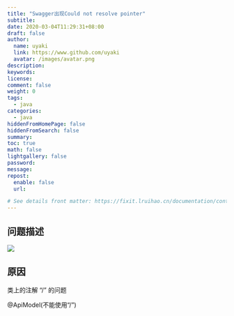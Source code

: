 ```yaml
---
title: "Swagger出现Could not resolve pointer"
subtitle: 
date: 2020-03-04T11:29:31+08:00
draft: false
author:
  name: uyaki
  link: https://www.github.com/uyaki
  avatar: /images/avatar.png
description:
keywords: 
license:
comment: false
weight: 0
tags:
  - java 
categories:
  - java
hiddenFromHomePage: false
hiddenFromSearch: false
summary:
toc: true
math: false
lightgallery: false
password:
message:
repost:
  enable: false
  url: 

# See details front matter: https://fixit.lruihao.cn/documentation/content-management/introduction/#front-matter
---
```


<!--more-->

## 问题描述

![](https://cdn.jsdelivr.net/gh/uyaki/pic-cloud/img/20200304113107.png)

## 原因

类上的注解 “/” 的问题

@ApiModel(不能使用“/”)

